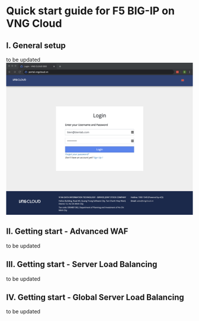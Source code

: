 # Quick start guide for F5 BIG-IP on VNG Cloud
## I. General setup
to be updated
![VNG Cloud Portal Login](/img/vng-portal-login.png)
## II. Getting start - Advanced WAF
to be updated
## III. Getting start - Server Load Balancing
to be updated
## IV. Getting start - Global Server Load Balancing
to be updated

